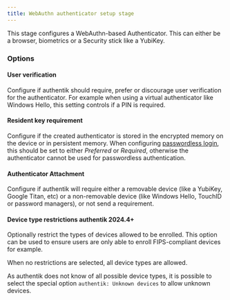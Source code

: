 ```yaml
---
title: WebAuthn authenticator setup stage
---
```


This stage configures a WebAuthn-based Authenticator. This can either be a browser, biometrics or a Security stick like a YubiKey.

### Options

#### User verification

Configure if authentik should require, prefer or discourage user verification for the authenticator. For example when using a virtual authenticator like Windows Hello, this setting controls if a PIN is required.

#### Resident key requirement

Configure if the created authenticator is stored in the encrypted memory on the device or in persistent memory. When configuring [passwordless login](../identification/index.md#passwordless-flow), this should be set to either _Preferred_ or _Required_, otherwise the authenticator cannot be used for passwordless authentication.

#### Authenticator Attachment

Configure if authentik will require either a removable device (like a YubiKey, Google Titan, etc) or a non-removable device (like Windows Hello, TouchID or password managers), or not send a requirement.

#### Device type restrictions <span class="badge badge--version">authentik 2024.4+</span>

Optionally restrict the types of devices allowed to be enrolled. This option can be used to ensure users are only able to enroll FIPS-compliant devices for example.

When no restrictions are selected, all device types are allowed.

As authentik does not know of all possible device types, it is possible to select the special option `authentik: Unknown devices` to allow unknown devices.
